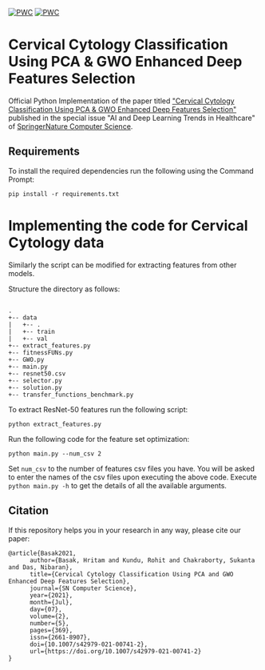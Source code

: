 [![PWC](https://img.shields.io/endpoint.svg?url=https://paperswithcode.com/badge/cervical-cytology-classification-using-pca/image-classification-on-sipakmed)](https://paperswithcode.com/sota/image-classification-on-sipakmed?p=cervical-cytology-classification-using-pca)
[![PWC](https://img.shields.io/endpoint.svg?url=https://paperswithcode.com/badge/cervical-cytology-classification-using-pca/image-classification-on-herlev)](https://paperswithcode.com/sota/image-classification-on-herlev?p=cervical-cytology-classification-using-pca)

# Cervical Cytology Classification Using PCA & GWO Enhanced Deep Features Selection

Official Python Implementation of the paper titled ["Cervical Cytology Classification Using PCA & GWO Enhanced Deep Features Selection"](https://doi.org/10.1007/s42979-021-00741-2) published in the special issue "AI and Deep Learning Trends in Healthcare" of [SpringerNature Computer Science](https://www.springer.com/journal/42979).

## Requirements

To install the required dependencies run the following using the Command Prompt:

`pip install -r requirements.txt`

# Implementing the code for Cervical Cytology data

Similarly the script can be modified for extracting features from other models.

Structure the directory as follows:

```

.
+-- data
|   +-- .
|   +-- train
|   +-- val
+-- extract_features.py
+-- fitnessFUNs.py
+-- GWO.py
+-- main.py
+-- resnet50.csv
+-- selector.py
+-- solution.py
+-- transfer_functions_benchmark.py

```

To extract ResNet-50 features run the following script:

`python extract_features.py`

Run the following code for the feature set optimization:

`python main.py --num_csv 2`

Set `num_csv` to the number of features csv files you have. You will be asked to enter the names of the csv files upon executing the above code. Execute `python main.py -h` to get the details of all the available arguments.

## Citation

If this repository helps you in your research in any way, please cite our paper:

```
@article{Basak2021,
      author={Basak, Hritam and Kundu, Rohit and Chakraborty, Sukanta and Das, Nibaran},
      title={Cervical Cytology Classification Using PCA and GWO Enhanced Deep Features Selection},
      journal={SN Computer Science},
      year={2021},
      month={Jul},
      day={07},
      volume={2},
      number={5},
      pages={369},
      issn={2661-8907},
      doi={10.1007/s42979-021-00741-2},
      url={https://doi.org/10.1007/s42979-021-00741-2}
}


```
